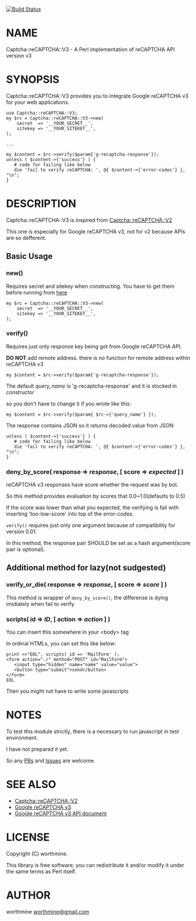 [![Build Status](https://travis-ci.com/worthmine/Captcha-reCAPTCHA-V3.svg?branch=master)](https://travis-ci.com/worthmine/Captcha-reCAPTCHA-V3)
# NAME

Captcha::reCAPTCHA::V3 - A Perl implementation of reCAPTCHA API version v3

# SYNOPSIS

Captcha::reCAPTCHA::V3 provides you to integrate Google reCAPTCHA v3 for your web applications.

    use Captcha::reCAPTCHA::V3;
    my $rc = Captcha::reCAPTCHA::V3->new(
        secret  => '__YOUR_SECRET__',
        sitekey => '__YOUR_SITEKEY__',
    );
    
    ...
    
    my $content = $rc->verify($param{'g-recaptcha-response'});
    unless ( $content->{'success'} ) {
       # code for failing like below
       die 'fail to verify reCAPTCHA: ', @{ $content->{'error-codes'} }, "\n";
    }
    

# DESCRIPTION

Captcha::reCAPTCHA::V3 is inspired from [Captcha::reCAPTCHA::V2](https://metacpan.org/pod/Captcha::reCAPTCHA::V2)

This one is especially for Google reCAPTCHA v3, not for v2 because APIs are so defferent.

## Basic Usage

### new()

Requires secret and sitekey when constructing.
You have to get them before running from [here](https://www.google.com/recaptcha/intro/v3.html)

    my $rc = Captcha::reCAPTCHA::V3->new(
        secret  => '__YOUR_SECRET__',
        sitekey => '__YOUR_SITEKEY__',
    );

### verify()

Requires just only response key being got from Google reCAPTCHA API.

**DO NOT** add remote address. there is no function for remote address within reCAPTCHA v3

    my $content = $rc->verify($param{'g-recaptcha-response'});

The default _query\_name_ is 'g-recaptcha-response' and it is stocked in constructor

so you don't have to change it if you wrote like this:

    my $content = $rc->verify($param{ $rc->{'query_name'} });

The response contains JSON so it returns decoded value from JSON

    unless ( $content->{'success'} ) {
       # code for failing like below
       die 'fail to verify reCAPTCHA: ', @{ $content->{'error-codes'} }, "\n";
    }

### deny\_by\_score( response => _response_, \[ score => _expected_ \] )

reCAPTCHA v3 responses have score whether the request was by bot.

So this method provides evaluation by scores that 0.0~1.0(defaults to 0.5)

If the score was lower than what you expected, the verifying is fail
with inserting 'too-low-score' into top of the error-codes.

`verify()` requires just only one argument because of compatibility for version 0.01. 

In this method, the response pair SHOULD be set as a hash argument(score pair is optional).

## Additional method for lazy(not sudgested)

### verify\_or\_die( response => _response_, \[ score => _score_ \] )

This method is wrapper of `deny_by_score()`, the differense is dying imidiately when fail to verify

### scripts( id => _ID_, \[ action => _action_ \] )

You can insert this somewhere in your &lt;body> tag

In ordinal HTMLs, you can set this like below:

    print <<"EOL", scripts( id => 'MailForm' );
    <form action="./" method="POST" id="MailForm">
       <input type="hidden" name="name" value="value">
       <button type="submit">send</button>
    </form>
    EOL

Then you might not have to write some javascripts

# NOTES

To test this module strictly,
there is a necessary to run javascript in test environment.

I have not prepared it yet.

So any [PRs](https://github.com/worthmine/Captcha-reCAPTCHA-V3/pulls)
and [Issues](https://github.com/worthmine/Captcha-reCAPTCHA-V3/issues) are welcome.

# SEE ALSO

- [Captcha::reCAPTCHA::V2](https://metacpan.org/pod/Captcha::reCAPTCHA::V2)
- [Google reCAPTCHA v3](https://www.google.com/recaptcha/intro/v3.html)
- [Google reCAPTCHA v3 API document](https://developers.google.com/recaptcha/docs/v3)

# LICENSE

Copyright (C) worthmine.

This library is free software; you can redistribute it and/or modify
it under the same terms as Perl itself.

# AUTHOR

worthmine <worthmine@gmail.com>
